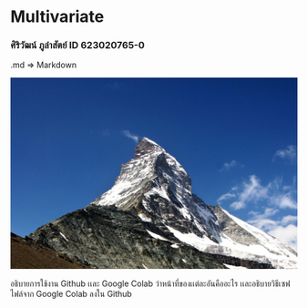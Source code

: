 # Multivariate

### ศิริวัฒน์ ภูลำสัตย์ ID 623020765-0

.md => Markdown

![kku_logo](5EA19EB705394295AAABE81215D549C6.jpg)

อธิบายการใช้งาน Github เเละ Google Colab ว่าหน้าที่ของเเต่ละอันคืออะไร เเละอธิบายวิธีเซฟไฟล์จาก Google Colab ลงใน Github
